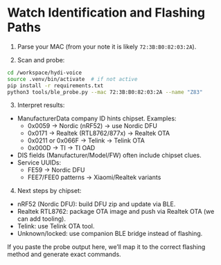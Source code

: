 # Watch Identification and Flashing Paths

1) Parse your MAC (from your note it is likely `72:3B:B0:82:03:2A`).

2) Scan and probe:
```bash
cd /workspace/hydi-voice
source .venv/bin/activate  # if not active
pip install -r requirements.txt
python3 tools/ble_probe.py --mac 72:3B:B0:82:03:2A --name "Z83"
```

3) Interpret results:
- ManufacturerData company ID hints chipset. Examples:
  - 0x0059 → Nordic (nRF52) → use Nordic DFU
  - 0x0171 → Realtek (RTL8762/877x) → Realtek OTA
  - 0x0211 or 0x066F → Telink → Telink OTA
  - 0x000D → TI → TI OAD
- DIS fields (Manufacturer/Model/FW) often include chipset clues.
- Service UUIDs:
  - FE59 → Nordic DFU
  - FEE7/FEE0 patterns → Xiaomi/Realtek variants

4) Next steps by chipset:
- nRF52 (Nordic DFU): build DFU zip and update via BLE.
- Realtek RTL8762: package OTA image and push via Realtek OTA (we can add tooling).
- Telink: use Telink OTA tool.
- Unknown/locked: use companion BLE bridge instead of flashing.

If you paste the probe output here, we’ll map it to the correct flashing method and generate exact commands.